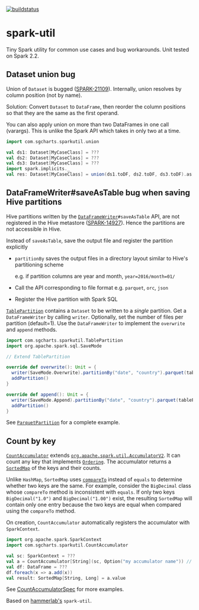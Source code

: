 [![buildstatus](https://travis-ci.org/seahrh/spark-util.svg?branch=master)](https://travis-ci.org/seahrh/spark-util)

# spark-util
Tiny Spark utility for common use cases and bug workarounds. Unit tested on Spark 2.2.
## Dataset union bug
Union of `Dataset` is bugged ([SPARK-21109](https://issues.apache.org/jira/browse/SPARK-21109)). Internally, union resolves by column position (not by name). 

Solution: Convert `Dataset` to `DataFrame`, then reorder the column positions so that they are the same as the first operand.

You can also apply union on more than two DataFrames in one call (varargs). This is unlike the Spark API which takes in only two at a time.

```scala
import com.sgcharts.sparkutil.union

val ds1: Dataset[MyCaseClass] = ???
val ds2: Dataset[MyCaseClass] = ???
val ds3: Dataset[MyCaseClass] = ???
import spark.implicits._
val res: Dataset[MyCaseClass] = union(ds1.toDF, ds2.toDF, ds3.toDF).as[MyCaseClass]
```
## DataFrameWriter#saveAsTable bug when saving Hive partitions
Hive partitions written by the [`DataFrameWriter`](https://spark.apache.org/docs/2.2.0/api/scala/index.html#org.apache.spark.sql.DataFrameWriter)`#saveAsTable` API, are not registered in the Hive metastore ([SPARK-14927](https://issues.apache.org/jira/browse/SPARK-14927)). Hence the partitions are not accessible in Hive.

Instead of `saveAsTable`, save the output file and register the partition explicitly
- `partitionBy` saves the output files in a directory layout similar to Hive's partitioning scheme 

   e.g. if partition columns are year and month, `year=2016/month=01/`
- Call the API corresponding to file format e.g. `parquet`, `orc`, `json`
- Register the Hive partition with Spark SQL

[`TablePartition`](src/main/scala/com/sgcharts/sparkutil/TablePartition.scala) contains a `Dataset` to be written to a *single* partition. Get a `DataFrameWriter` by calling `writer`. Optionally, set the number of files per partition (default=1). Use the `DataFrameWriter` to implement the `overwrite` and `append` methods. 
```scala
import com.sgcharts.sparkutil.TablePartition
import org.apache.spark.sql.SaveMode

// Extend TablePartition

override def overwrite(): Unit = {
  writer(SaveMode.Overwrite).partitionBy("date", "country").parquet(tablePath)
  addPartition()
}

override def append(): Unit = {
  writer(SaveMode.Append).partitionBy("date", "country").parquet(tablePath)
  addPartition()
}
```
See [`ParquetPartition`](src/test/scala/com/sgcharts/sparkutil/ParquetPartition.scala) for a complete example.
## Count by key
[`CountAccumulator`](src/main/scala/com/sgcharts/sparkutil/CountAccumulator.scala) extends [`org.apache.spark.util.AccumulatorV2`](https://spark.apache.org/docs/2.2.0/api/java/org/apache/spark/util/AccumulatorV2.html). It can count any key that implements [`Ordering`](http://www.scala-lang.org/api/2.12.0/scala/math/Ordering.html). The accumulator returns a [`SortedMap`](http://www.scala-lang.org/api/2.12.3/scala/collection/immutable/SortedMap.html) of the keys and their counts.

Unlike `HashMap`, `SortedMap` uses [`compareTo`](https://docs.oracle.com/javase/8/docs/api/java/lang/Comparable.html) instead of `equals` to determine whether two keys are the same. For example, consider the `BigDecimal` class whose `compareTo` method is inconsistent with `equals`. If only two keys `BigDecimal("1.0")` and `BigDecimal("1.00")` exist, the resulting `SortedMap` will contain only one entry because the two keys are equal when compared using the `compareTo` method. 

On creation, `CountAccumulator` automatically registers the accumulator with `SparkContext`.
```scala
import org.apache.spark.SparkContext
import com.sgcharts.sparkutil.CountAccumulator

val sc: SparkContext = ???
val a = CountAccumulator[String](sc, Option("my accumulator name")) // Counting String keys
val df: DataFrame = ???
df.foreach(x => a.add(x))
val result: SortedMap[String, Long] = a.value
```
See [CountAccumulatorSpec](src/test/scala/com/sgcharts/sparkutil/CountAccumulatorSpec.scala) for more examples.

Based on [hammerlab's](https://github.com/hammerlab/spark-util) `spark-util`.
